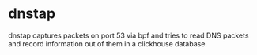 # dnstap

dnstap captures packets on port 53 via bpf and tries to read DNS
packets and record information out of them in a clickhouse database.
